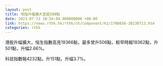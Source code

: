 ```yaml
---
layout: post
title: 恒指升幅擴大至逾500點
date: 2023-07-13 10:54:04.000000000 +08:00
link: https://news.rthk.hk/rthk/ch/component/k2/1708656-20230713.htm
categories: rthk
---
```


港股升幅擴大，恒生指數高見19366點，最多曾升506點，較早時報19362點，升501點，升幅2.66%。

科技指數報4232點，升151點，升幅3.7%。

